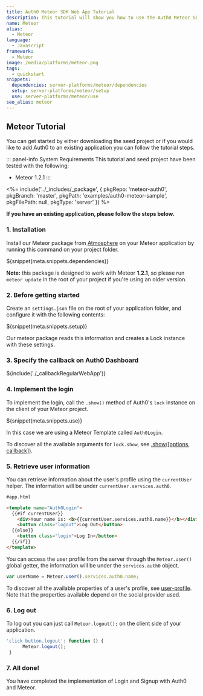 ```yaml
---
title: Auth0 Meteor SDK Web App Tutorial
description: This tutorial will show you how to use the Auth0 Meteor SDK to add authentication and authorization to your web app.
name: Meteor
alias:
  - Meteor
language:
  - Javascript
framework:
  - Meteor
image: /media/platforms/meteor.png
tags:
  - quickstart
snippets:
  dependencies: server-platforms/meteor/dependencies
  setup: server-platforms/meteor/setup
  use: server-platforms/meteor/use
seo_alias: meteor
---
```


## Meteor Tutorial

You can get started by either downloading the seed project or if you would like to add Auth0 to an existing application you can follow the tutorial steps.

::: panel-info System Requirements
This tutorial and seed project have been tested with the following:

* Meteor 1.2.1
:::

<%= include('../_includes/_package', {
  pkgRepo: 'meteor-auth0',
  pkgBranch: 'master',
  pkgPath: 'examples/auth0-meteor-sample',
  pkgFilePath: null,
  pkgType: 'server'
}) %>

**If you have an existing application, please follow the steps below.**

### 1. Installation

Install our Meteor package from [Atmosphere](https://atmospherejs.com/) on your Meteor application by running this command on your project folder.

${snippet(meta.snippets.dependencies)}

__Note:__  this package is designed to work with Meteor __1.2.1__, so please run `meteor update` in the root of your project if you're using an older version.

### 2. Before getting started

Create an `settings.json` file on the root of your application folder, and configure it with the following contents:

${snippet(meta.snippets.setup)}

Our meteor package reads this information and creates a Lock instance with these settings.

### 3. Specify the callback on Auth0 Dashboard

${include('./_callbackRegularWebApp')}

### 4. Implement the login

To implement the login, call the `.show()` method of Auth0's `lock` instance on the client of your Meteor project.

${snippet(meta.snippets.use)}

In this case we are using a Meteor Template called `Auth0Login`.

To discover all the available arguments for `lock.show`, see [.show\(\[options, callback\]\)](/libraries/lock#-show-options-callback-).

### 5. Retrieve user information

You can retrieve information about the user's profile using the `currentUser` helper. The information will be under `currentUser.services.auth0`.

```html
#app.html

<template name="Auth0Login">
  {{#if currentUser}}
    <div>Your name is: <b>{{currentUser.services.auth0.name}}</b></div>
    <button class="logout">Log Out</button>
  {{else}}
    <button class="login">Log In</button>
  {{/if}}
</template>

```

You can access the user profile from the server through the `Meteor.user()` global getter, the information will be under the `services.auth0` object.

```js
var userName = Meteor.user().services.auth0.name;
```

To discover all the available properties of a user's profile, see [user-profile](/user-profile). Note that the properties available depend on the social provider used.

### 6. Log out

To log out you can just call `Meteor.logout();` on the client side of your application.

```js
'click button.logout': function () {
      Meteor.logout();
 }
```

### 7. All done!

You have completed the implementation of Login and Signup with Auth0 and Meteor.
